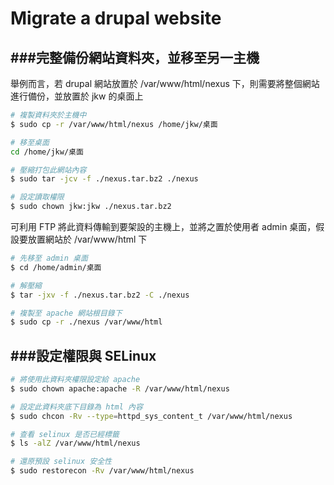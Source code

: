 # Migrate a drupal website

<script type="text/javascript" src="js/general.js"></script>

###完整備份網站資料夾，並移至另一主機
---

舉例而言，若 drupal 網站放置於 /var/www/html/nexus 下，則需要將整個網站進行備份，並放置於 jkw 的桌面上

```Bash
# 複製資料夾於主機中
$ sudo cp -r /var/www/html/nexus /home/jkw/桌面

# 移至桌面
cd /home/jkw/桌面

# 壓縮打包此網站內容
$ sudo tar -jcv -f ./nexus.tar.bz2 ./nexus

# 設定讀取權限
$ sudo chown jkw:jkw ./nexus.tar.bz2
```

可利用 FTP 將此資料傳輸到要架設的主機上，並將之置於使用者 admin 桌面，假設要放置網站於 /var/www/html 下

```Bash
# 先移至 admin 桌面
$ cd /home/admin/桌面

# 解壓縮
$ tar -jxv -f ./nexus.tar.bz2 -C ./nexus

# 複製至 apache 網站根目錄下
$ sudo cp -r ./nexus /var/www/html
```

###設定權限與 SELinux
---

```Bash
# 將使用此資料夾權限設定給 apache
$ sudo chown apache:apache -R /var/www/html/nexus

# 設定此資料夾底下目錄為 html 內容
$ sudo chcon -Rv --type=httpd_sys_content_t /var/www/html/nexus

# 查看 selinux 是否已經標籤
$ ls -alZ /var/www/html/nexus

# 還原預設 selinux 安全性
$ sudo restorecon -Rv /var/www/html/nexus
```







